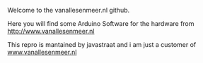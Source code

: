 Welcome to the vanallesenmeer.nl github.

Here you will find some Arduino Software for the hardware from http://www.vanallesenmeer.nl

This repro is mantained by javastraat and i am just a customer of www.vanallesenmeer.nl
